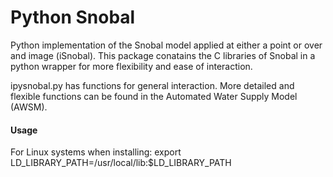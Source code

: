 # Python Snobal

Python implementation of the Snobal model applied at either a point or over
and image (iSnobal). This package conatains the C libraries of Snobal in a python
wrapper for more flexibility and ease of interaction.

ipysnobal.py has functions for general interaction.
More detailed and flexible functions can be found in the Automated Water
Supply Model (AWSM).

#### Usage
For Linux systems when installing:
export LD_LIBRARY_PATH=/usr/local/lib:$LD_LIBRARY_PATH
